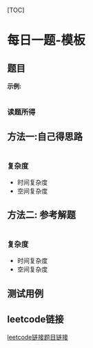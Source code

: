 [TOC]

# 每日一题-模板

## 题目

**示例:**  
```java

```
### 读题所得

## 方法一:自己得思路
```swift

```
### 复杂度
* 时间复杂度
* 空间复杂度

## 方法二: 参考解题
```java

```
### 复杂度
* 时间复杂度
* 空间复杂度

## 测试用例

## leetcode链接
[leetcode链接题目链接](https://leetcode-cn.com/problems//)  